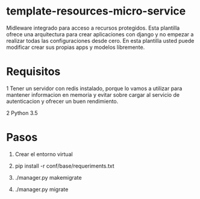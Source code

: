 # template-resources-micro-service
Midleware integrado para acceso a recursos protegidos.
Esta plantilla ofrece una arquitectura para crear aplicaciones con django y no empezar a realizar todas las configuraciones desde cero.
En esta plantilla usted puede modificar crear sus propias apps y modelos libremente.



# Requisitos

1 Tener un servidor con redis instalado, porque lo vamos a utilizar para mantener informacion en memoria y evitar sobre cargar al servicio de autenticacion y ofrecer un buen rendimiento.

2 Python 3.5


# Pasos
1. Crear el entorno virtual 

2. pip install -r conf/base/requeriments.txt

3. ./manager.py makemigrate 

4. ./manager.py migrate
